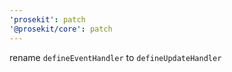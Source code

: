 ```yaml
---
'prosekit': patch
'@prosekit/core': patch
---
```


rename `defineEventHandler` to `defineUpdateHandler`
